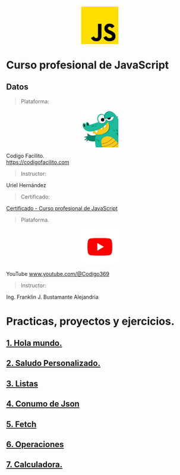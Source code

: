 <img 
    style="display: block; 
           margin-left: auto;
           margin-right: auto;
           width: 20%;"
    src="img/js.png" 
    alt="Our logo">
</img>

# Curso profesional de JavaScript

## Datos

> Plataforma:

<img 
    style="display: block; 
           margin-left: auto;
           margin-right: auto;
           width: 20%;"
    src="img/CodigoFacilito.png" 
    alt="Our logo">
</img>

Codigo Facilito.  
https://codigofacilito.com

> Instructor:

Uriel Hernández

> Certificado:

[Certificado - Curso profesional de JavaScript](<Certificado - Curso profesional de JavaScript.pdf>)

> Plataforma.

<img 
    style="display: block; 
           margin-left: auto;
           margin-right: auto;
           width: 20%;"
    src="img/YouTube.png" 
    alt="Our logo">
</img>

YouTube
www.youtube.com/@Codigo369

> Instructor:

Ing. Franklin J. Bustamante Alejandria

# Practicas, proyectos y ejercicios.

## [1. Hola mundo.](holaMundo)

## [2. Saludo Personalizado.](saludoPersonalizado)

## [3. Listas](lista)

## [4. Conumo de Json](consumojson)

## [5. Fetch](fetch)

## [6. Operaciones](operaciones)

## [7. Calculadora.](calculadora)

